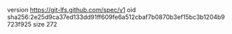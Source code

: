 version https://git-lfs.github.com/spec/v1
oid sha256:2e25d9ca37ed133dd91ff609fe6a512cbaf7b0870b3ef15bc3b1204b9723f925
size 272
